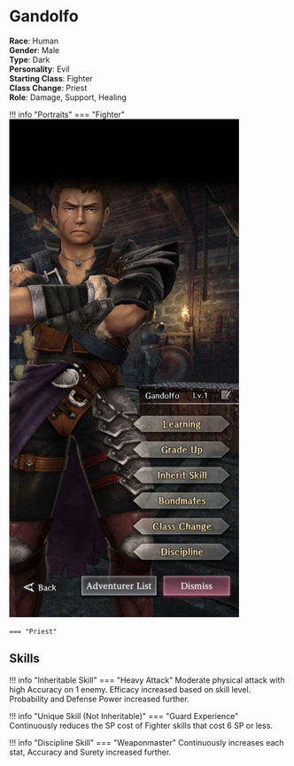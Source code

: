 # Gandolfo

**Race**: Human  
**Gender**: Male  
**Type**: Dark  
**Personality**: Evil  
**Starting Class**: Fighter  
**Class Change**: Priest  
**Role**: Damage, Support, Healing

!!! info "Portraits"
    === "Fighter"
        ![](../img/gandolfo-fighter.jpg)

    === "Priest"

## Skills

!!! info "Inheritable Skill"
    === "Heavy Attack"
        Moderate physical attack with high Accuracy on 1 enemy. Efficacy increased based on skill level. Probability and Defense Power increased further.

!!! info "Unique Skill (Not Inheritable)"
    === "Guard Experience"
        Continuously reduces the SP cost of Fighter skills that cost 6 SP or less.

!!! info "Discipline Skill"
    === "Weaponmaster"
        Continuously increases each stat, Accuracy and Surety increased further.
